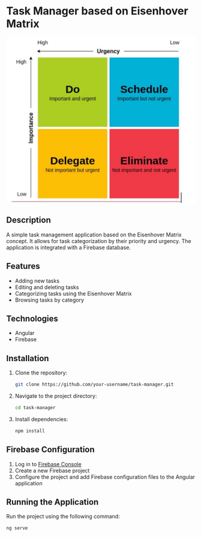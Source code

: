 # Task Manager based on Eisenhover Matrix

![Eisenhover Matrix](https://github.com/amadejsky/Resources/blob/main/Images/eisenhoverMatrix.jpg)

## Description

A simple task management application based on the Eisenhover Matrix concept. It allows for task categorization by their priority and urgency. The application is integrated with a Firebase database.

## Features

- Adding new tasks
- Editing and deleting tasks
- Categorizing tasks using the Eisenhover Matrix
- Browsing tasks by category

## Technologies

- Angular
- Firebase

## Installation

1. Clone the repository:

    ```bash
    git clone https://github.com/your-username/task-manager.git
    ```

2. Navigate to the project directory:

    ```bash
    cd task-manager
    ```

3. Install dependencies:

    ```bash
    npm install
    ```

## Firebase Configuration

1. Log in to [Firebase Console](https://console.firebase.google.com/)
2. Create a new Firebase project
3. Configure the project and add Firebase configuration files to the Angular application

## Running the Application

Run the project using the following command:

```bash
ng serve

